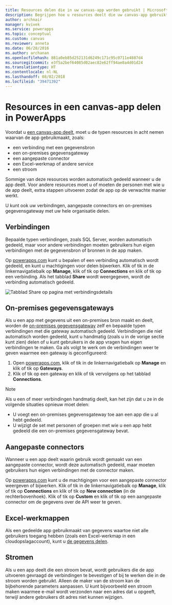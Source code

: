 ```yaml
---
title: Resources delen die in uw canvas-app worden gebruikt | Microsoft Docs
description: Begrijpen hoe u resources deelt die uw canvas-app gebruikt in PowerApps
author: archnair
manager: kvivek
ms.service: powerapps
ms.topic: conceptual
ms.custom: canvas
ms.reviewer: anneta
ms.date: 06/28/2016
ms.author: archanan
ms.openlocfilehash: 881a0eb85d252131d6249c171c95c0711e4887d4
ms.sourcegitcommit: e3f5a2bef64085d02aec82e62ff94ae8a4d01d24
ms.translationtype: HT
ms.contentlocale: nl-NL
ms.lasthandoff: 08/02/2018
ms.locfileid: "39471392"
---
```

# <a name="share-canvas-app-resources-in-powerapps"></a>Resources in een canvas-app delen in PowerApps

Voordat u [een canvas-app deelt](share-app.md), moet u de typen resources in acht nemen waarvan de app gebruikmaakt, zoals:

* een verbinding met een gegevensbron
* een on-premises gegevensgateway
* een aangepaste connector
* een Excel-werkmap of andere service
* een stroom

Sommige van deze resources worden automatisch gedeeld wanneer u de app deelt. Voor andere resources moet u of moeten de personen met wie u de app deelt, extra stappen uitvoeren zodat de app op de verwachte manier werkt.

U kunt ook uw verbindingen, aangepaste connectors en on-premises gegevensgateway met uw hele organisatie delen.

## <a name="connections"></a>Verbindingen

Bepaalde typen verbindingen, zoals SQL Server, worden automatisch gedeeld, maar voor andere verbindingen moeten gebruikers hun eigen verbindingen met de gegevensbron of bronnen in de app maken.

Op [powerapps.com](https://web.powerapps.com?utm_source=padocs&utm_medium=linkinadoc&utm_campaign=referralsfromdoc) kunt u bepalen of een verbinding automatisch wordt gedeeld, en kunt u machtigingen voor delen bijwerken. Klik of tik in de linkernavigatiebalk op **Manage**, klik of tik op **Connections** en klik of tik op een verbinding. Als het tabblad **Share** wordt weergegeven, wordt de verbinding automatisch gedeeld.

  ![Tabblad Share op pagina met verbindingsdetails](./media/share-app-resources/shared-connections.png)

## <a name="on-premises-data-gateways"></a>On-premises gegevensgateways
Als u een app met gegevens uit een on-premises bron maakt en deelt, worden de [on-premises gegevensgateway](gateway-management.md) zelf en bepaalde typen verbindingen met die gateway automatisch gedeeld. Verbindingen die niet automatisch worden gedeeld, kunt u handmatig (zoals u in de vorige sectie kunt zien) delen of u kunt gebruikers in de app vragen hun eigen verbindingen te maken. Ga als volgt te werk om de verbindingen weer te geven waarmee een gateway is geconfigureerd:

1. Open [powerapps.com](https://web.powerapps.com?utm_source=padocs&utm_medium=linkinadoc&utm_campaign=referralsfromdoc), klik of tik in de linkernavigatiebalk op **Manage** en klik of tik op **Gateways**.
2. Klik of tik op een gateway en klik of tik vervolgens op het tabblad **Connections**.

> [!NOTE]
> Als u een of meer verbindingen handmatig deelt, kan het zijn dat u ze in de volgende situaties opnieuw moet delen:

* U voegt een on-premises gegevensgateway toe aan een app die u al hebt gedeeld.
* U wijzigt de set met personen of groepen met wie u een app hebt gedeeld die een on-premises gegevensgateway bevat.

## <a name="custom-connectors"></a>Aangepaste connectors
Wanneer u een app deelt waarin gebruik wordt gemaakt van een aangepaste connector, wordt deze automatisch gedeeld, maar moeten gebruikers hun eigen verbindingen met de connector maken.

Op [powerapps.com](https://web.powerapps.com?utm_source=padocs&utm_medium=linkinadoc&utm_campaign=referralsfromdoc) kunt u de machtigingen voor een aangepaste connector weergeven of bijwerken. Klik of tik in de linkernavigatiebalk op **Manage**, klik of tik op **Connections** en klik of tik op **New connection** (in de rechterbovenhoek). Klik of tik op **Custom** en klik of tik op een aangepaste connector om de gegevens over de API weer te geven.

## <a name="excel-workbooks"></a>Excel-werkmappen
Als een gedeelde app gebruikmaakt van gegevens waartoe niet alle gebruikers toegang hebben (zoals een Excel-werkmap in een cloudopslagaccount), kunt u [de gegevens delen](share-app-data.md).

## <a name="flows"></a>Stromen
Als u een app deelt die een stroom bevat, wordt gebruikers die de app uitvoeren gevraagd de verbindingen te bevestigen of bij te werken die in de stroom worden gebruikt. Alleen de maker van de stroom kan de bijbehorende parameters aanpassen. U kunt bijvoorbeeld een stroom maken waarmee e-mail wordt verzonden naar een adres dat u opgeeft, terwijl andere gebruikers dit adres niet kunnen wijzigen.

